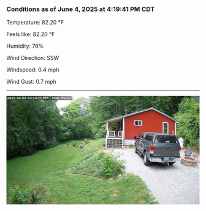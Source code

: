 ### Conditions as of June 4, 2025 at 4:19:41 PM CDT 

Temperature: 82.20 &deg;F

Feels like: 82.20 &deg;F

Humidity: 76%

Wind Direction: SSW

Windspeed: 0.4 mph

Wind Gust: 0.7 mph

---

<img src="./images/latest.jpeg"/>

